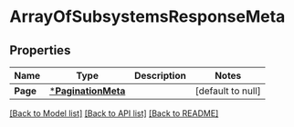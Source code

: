 # ArrayOfSubsystemsResponseMeta

## Properties
Name | Type | Description | Notes
------------ | ------------- | ------------- | -------------
**Page** | [***PaginationMeta**](PaginationMeta.md) |  | [default to null]

[[Back to Model list]](../README.md#documentation-for-models) [[Back to API list]](../README.md#documentation-for-api-endpoints) [[Back to README]](../README.md)

